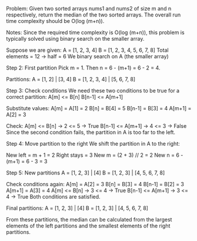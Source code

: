 Problem:
Given two sorted arrays nums1 and nums2 of size m and n respectively, return the median of the two sorted arrays.
The overall run time complexity should be O(log (m+n)).

Notes:
Since the required time complexity is O(log (m+n)), this problem is typically solved using binary search on the smaller array.

Suppose we are given:
A = [1, 2, 3, 4]
B = [1, 2, 3, 4, 5, 6, 7, 8]
Total elements = 12 → half = 6
We binary search on A (the smaller array)

Step 2: First partition
Pick m = 1.
Then n = 6 - (m+1) = 6 - 2 = 4.

Partitions:
A = [1, 2] | [3, 4]
B = [1, 2, 3, 4] | [5, 6, 7, 8]

Step 3: Check conditions
We need these two conditions to be true for a correct partition:
A[m] <= B[n]
B[n-1] <= A[m+1]

Substitute values:
A[m] = A[1] = 2
B[n] = B[4] = 5
B[n-1] = B[3] = 4
A[m+1] = A[2] = 3

Check:
A[m] <= B[n] → 2 <= 5 → True
B[n-1] <= A[m+1] → 4 <= 3 → False
Since the second condition fails, the partition in A is too far to the left.

Step 4: Move partition to the right
We shift the partition in A to the right:

New left = m + 1 = 2
Right stays = 3
New m = (2 + 3) // 2 = 2
New n = 6 - (m+1) = 6 - 3 = 3

Step 5: New partitions
A = [1, 2, 3] | [4]
B = [1, 2, 3] | [4, 5, 6, 7, 8]

Check conditions again:
A[m] = A[2] = 3
B[n] = B[3] = 4
B[n-1] = B[2] = 3
A[m+1] = A[3] = 4
A[m] <= B[n] → 3 <= 4 → True
B[n-1] <= A[m+1] → 3 <= 4 → True
Both conditions are satisfied.

Final partitions:
A = [1, 2, 3] | [4]
B = [1, 2, 3] | [4, 5, 6, 7, 8]

From these partitions, the median can be calculated from the largest elements of the left partitions and the smallest elements of the right partitions.

